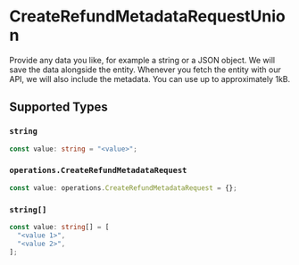 # CreateRefundMetadataRequestUnion

Provide any data you like, for example a string or a JSON object. We will save the data alongside the entity. Whenever you fetch the entity with our API, we will also include the metadata. You can use up to approximately 1kB.


## Supported Types

### `string`

```typescript
const value: string = "<value>";
```

### `operations.CreateRefundMetadataRequest`

```typescript
const value: operations.CreateRefundMetadataRequest = {};
```

### `string[]`

```typescript
const value: string[] = [
  "<value 1>",
  "<value 2>",
];
```

